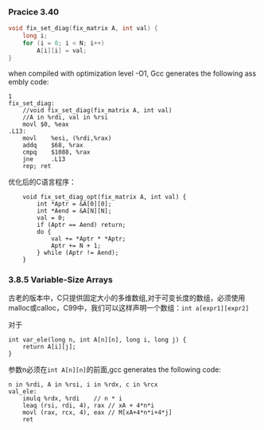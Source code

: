 ### Pracice 3.40 

```c
void fix_set_diag(fix_matrix A, int val) {
    long i;
    for (i = 0; i < N; i++)
        A[i][i] = val;
}
```

when compiled with optimization level -O1, Gcc generates the following ass
embly code:
```
1
fix_set_diag:
    //void fix_set_diag(fix_matrix A, int val)
    //A in %rdi, val in %rsi
    movl $0, %eax
.L13:
    movl    %esi, (%rdi,%rax)
    addq    $68, %rax
    cmpq    $1088, %rax
    jne     .L13
    rep; ret
```

优化后的C语言程序：
```
    void fix_set_diag_opt(fix_matrix A, int val) {
        int *Aptr = &A[0][0];
        int *Aend = &A[N][N];
        val = 0;
        if (Aptr == Aend) return;
        do {
            val += *Aptr * *Aptr;
            Aptr += N + 1;
        } while (Aptr != Aend);
    }
```

### 3.8.5 Variable-Size Arrays
古老的版本中，C只提供固定大小的多维数组,对于可变长度的数组，必须使用malloc或calloc，C99中，我们可以这样声明一个数组：`int a[expr1][expr2]`

对于 
```
int var_ele(long n, int A[n][n], long i, long j) {
    return A[i][j];
}
```
参数n必须在`int A[n][n]`的前面,gcc generates the following code:

``` 
n in %rdi, A in %rsi, i in %rdx, c in %rcx
val_ele:
    imulq %rdx, %rdi    // n * i
    leaq (rsi, rdi, 4), rax // xA + 4*n*i
    movl (rax, rcx, 4), eax // M[xA+4*n*i+4*j]
    ret
```
